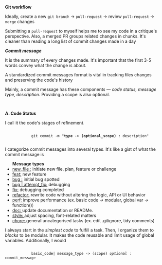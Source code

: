 
**Git workflow**

<p> Ideally, create a new <code>git branch</code> -> <code>pull-request</code> -> review <code>pull-request</code> -> <code>merge</code> changes </p>

<p> Submitting a <code>pull-request</code> to myself helps me to see my code in a critique's perspective. Also, a merged PR groups related changes in chunks. It's cleaner than reading a long list of commit changes made in a day </p>

***Commit message***

<p> It is the summary of every changes made. It's important that the first 3-5 words convey what the change is about. 
<p> A standardized commit messages format is vital in tracking files changes and preserving the code's history </p>
<p> Mainly, a commit message has these components — <em> code status, message type, description. </em> Providing a scope is also optional.</p>
<br/>

**A. Code Status**
<p> I call it the code's stages of refinement. </p>
	<prep>
		<code>
			git commit -m "<b>type</b> -> <b>(optional_scope)</b> : description"
		</code>
	</prep>

<p> I categorize commit messages into several types. It's like a gist of what the commit message is </p>

<ul><b>Message types</b>
<br/>
	<li><u> new_file :</u> initiate new file, plan, feature or challenge </li>
	<li><u> feat:</u> new feature </li>
	<li><u> bug :</u> initial bug spotted </li>
	<li><u> bug | attempt_fix:</u> debugging </li>
	<li><u> fix:</u> debugging completed</li>
	<li><u> refactor:</u> rewrite code without altering the logic, API or UI behavior </li>
	<li><u> perf: </u> improve performance (ex. basic code -> modular, global var -> function())</li>
	<li><u> doc: </u> update documentation or READMe. </li>
	<li><u> style: </u> adjust spacing, font-related matters </li>
	<li><u> chore: </u> general uncategorised tasks (ex. edit .gitignore, tidy comments)</li>
</ul>

<p> I always start in the <em>simplest code</em> to fulfill a task. Then, I organize them to <em>blocks</em> to be modular. It makes the code reusable and limit usage of global variables. Additionally, I would </p>


<prep>
	<code>
			basic_code| message_type -> (scope) <i>optional</i> : commit_message
	</code>
</prep>


